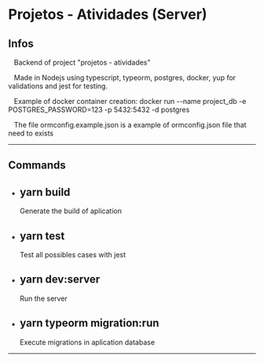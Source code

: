 # Projetos - Atividades (Server)

## Infos

&nbsp;&nbsp;  Backend of project "projetos - atividades"

&nbsp;&nbsp;  Made in Nodejs using typescript, typeorm, postgres, docker, yup for validations and jest for testing. 

&nbsp;&nbsp;  Example of docker container creation: docker run --name project_db -e POSTGRES_PASSWORD=123 -p 5432:5432 -d postgres

&nbsp;&nbsp;  The file ormconfig.example.json is a example of ormconfig.json file that need to exists

-------------------------------------------------

## Commands
  - ## yarn build
    Generate the build of aplication
  - ## yarn test
    Test all possibles cases with jest
  - ## yarn dev:server
    Run the server
  - ## yarn typeorm migration:run
    Execute migrations in aplication database

-------------------------------------------------
